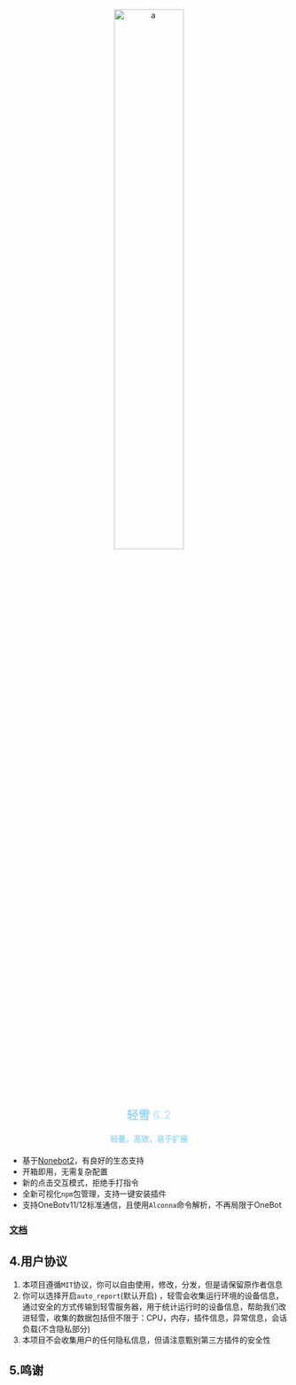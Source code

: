 <div align="center">
<img  src="https://cdn.liteyuki.icu/static/img/logo.png" style="align-content: center; width: 50%; margin-top:10%;" alt="a">
<h2> <span style="color: #a2d8f4">轻雪</span> <span style="color: #d0e9ff">6.2</span></h2>
<h4> <span style="color: #a2d8f4"> 轻量，高效，易于扩展</span></h4>
</div>

- 基于[Nonebot2](https://github.com/nonebot/nonebot2)，有良好的生态支持
- 开箱即用，无需复杂配置
- 新的点击交互模式，拒绝手打指令
- 全新可视化`npm`包管理，支持一键安装插件
- 支持OneBotv11/12标准通信，且使用`Alconna`命令解析，不再局限于OneBot

### [文档](https://bot.liteyuki.icu)





## 4.用户协议

1. 本项目遵循`MIT`协议，你可以自由使用，修改，分发，但是请保留原作者信息
2. 你可以选择开启`auto_report`(默认开启)
   ，轻雪会收集运行环境的设备信息，通过安全的方式传输到轻雪服务器，用于统计运行时的设备信息，帮助我们改进轻雪，收集的数据包括但不限于：CPU，内存，插件信息，异常信息，会话负载(不含隐私部分)
3. 本项目不会收集用户的任何隐私信息，但请注意甄别第三方插件的安全性

## 5.鸣谢
